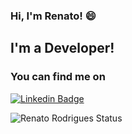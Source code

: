 ### Hi, I'm Renato! 😄

## I'm a Developer!

### You can find me on

[![Linkedin Badge](https://img.shields.io/badge/-LinkedIn-blue?style=flat-square&logo=Linkedin&logoColor=white&link=https://www.linkedin.com/in/renatoor/)](https://www.linkedin.com/in/renatoor/)

![Renato Rodrigues Status](https://github-readme-stats.vercel.app/api?username=renatopcinfo&show_icons=true)

<!--
**renatopcinfo/renatopcinfo** is a ✨ _special_ ✨ repository because its `README.md` (this file) appears on your GitHub profile.

Here are some ideas to get you started:

- 🔭 I’m currently working on ...
- 🌱 I’m currently learning ...
- 👯 I’m looking to collaborate on ...
- 🤔 I’m looking for help with ...
- 💬 Ask me about ...
- 📫 How to reach me: ...
- 😄 Pronouns: ...
- ⚡ Fun fact: ...
-->
